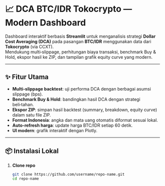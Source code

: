 # 📈 DCA BTC/IDR Tokocrypto — Modern Dashboard

Dashboard interaktif berbasis **Streamlit** untuk menganalisis strategi **Dollar Cost Averaging (DCA)** pada pasangan **BTC/IDR** menggunakan data dari **Tokocrypto** (via CCXT).  
Mendukung multi‑slippage, perhitungan biaya transaksi, benchmark Buy & Hold, ekspor hasil ke ZIP, dan tampilan grafik equity curve yang modern.

---

## ✨ Fitur Utama
- **Multi‑slippage backtest**: uji performa DCA dengan berbagai asumsi slippage (bps).
- **Benchmark Buy & Hold**: bandingkan hasil DCA dengan strategi beli‑tahan.
- **Ekspor ZIP**: simpan hasil backtest (summary, breakdown, equity curve) dalam satu file ZIP.
- **Format Indonesia**: angka dan mata uang otomatis diformat sesuai lokal.
- **Auto‑refresh harga**: update harga BTC/IDR setiap 60 detik.
- **UI modern**: grafik interaktif dengan Plotly.

---

## 📦 Instalasi Lokal

1. **Clone repo**
   ```bash
   git clone https://github.com/username/repo-name.git
   cd repo-name
